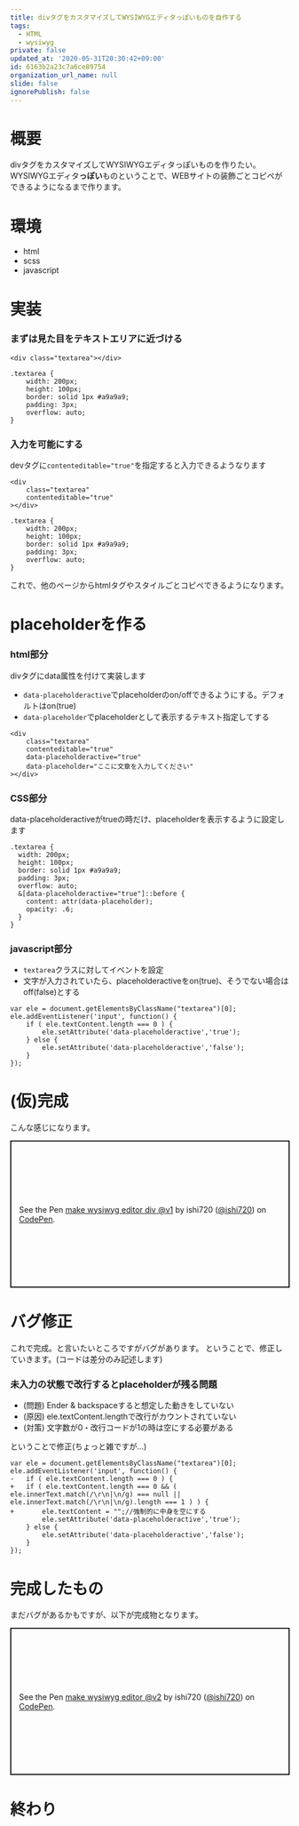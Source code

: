 ```yaml
---
title: divタグをカスタマイズしてWYSIWYGエディタっぽいものを自作する
tags:
  - HTML
  - wysiwyg
private: false
updated_at: '2020-05-31T20:30:42+09:00'
id: 6163b2a23c7a6ce89754
organization_url_name: null
slide: false
ignorePublish: false
---
```

# 概要

divタグをカスタマイズしてWYSIWYGエディタっぽいものを作りたい。
WYSIWYGエディタ**っぽい**ものということで、WEBサイトの装飾ごとコピペができるようになるまで作ります。

# 環境
- html
- scss
- javascript

# 実装

### まずは見た目をテキストエリアに近づける

```html:html
<div class="textarea"></div>
```
```scss:scss
.textarea {
    width: 200px;
    height: 100px;
    border: solid 1px #a9a9a9;
    padding: 3px;
    overflow: auto;
}
```


### 入力を可能にする

devタグに`contenteditable="true"`を指定すると入力できるようなります

```html:html
<div
    class="textarea"
    contenteditable="true"
></div>
```
```scss:scss
.textarea {
    width: 200px;
    height: 100px;
    border: solid 1px #a9a9a9;
    padding: 3px;
    overflow: auto;
}
```

これで、他のページからhtmlタグやスタイルごとコピペできるようになります。

# placeholderを作る

### html部分
divタグにdata属性を付けて実装します

- `data-placeholderactive`でplaceholderのon/offできるようにする。デフォルトはon(true)
- `data-placeholder`でplaceholderとして表示するテキスト指定してする

```html:html
<div
    class="textarea"
    contenteditable="true"
    data-placeholderactive="true"
    data-placeholder="ここに文章を入力してください"
></div>
```

### CSS部分
data-placeholderactiveがtrueの時だけ、placeholderを表示するように設定します

```scss:scss
.textarea {
  width: 200px;
  height: 100px;
  border: solid 1px #a9a9a9;
  padding: 3px;
  overflow: auto;
  &[data-placeholderactive="true"]::before {
    content: attr(data-placeholder);
    opacity: .6;
  }
}
```

### javascript部分

- `textarea`クラスに対してイベントを設定
- 文字が入力されていたら、placeholderactiveをon(true)、そうでない場合はoff(false)とする

```javascript:javascript
var ele = document.getElementsByClassName("textarea")[0];
ele.addEventListener('input', function() {
    if ( ele.textContent.length === 0 ) {
        ele.setAttribute('data-placeholderactive','true');
    } else {
        ele.setAttribute('data-placeholderactive','false');
    }
});
```

# (仮)完成

こんな感じになります。

<p class="codepen" data-height="265" data-theme-id="light" data-default-tab="js,result" data-user="ishi720" data-slug-hash="bGVQeEG" style="height: 265px; box-sizing: border-box; display: flex; align-items: center; justify-content: center; border: 2px solid; margin: 1em 0; padding: 1em;" data-pen-title="make wysiwyg editor div  @v1">
  <span>See the Pen <a href="https://codepen.io/ishi720/pen/bGVQeEG">
  make wysiwyg editor div  @v1</a> by ishi720 (<a href="https://codepen.io/ishi720">@ishi720</a>)
  on <a href="https://codepen.io">CodePen</a>.</span>
</p>
<script async src="https://static.codepen.io/assets/embed/ei.js"></script>



# バグ修正

これで完成。と言いたいところですがバグがあります。
ということで、修正していきます。(コードは差分のみ記述します)

### 未入力の状態で改行するとplaceholderが残る問題

- (問題) Ender & backspaceすると想定した動きをしていない
- (原因) ele.textContent.lengthで改行がカウントされていない
- (対策) 文字数が0・改行コードが1の時は空にする必要がある

ということで修正(ちょっと雑ですが...)

```diff:javascript
var ele = document.getElementsByClassName("textarea")[0];
ele.addEventListener('input', function() {
-   if ( ele.textContent.length === 0 ) {
+   if ( ele.textContent.length === 0 && ( ele.innerText.match(/\r\n|\n/g) === null || ele.innerText.match(/\r\n|\n/g).length === 1 ) ) {
+       ele.textContent = "";//強制的に中身を空にする
        ele.setAttribute('data-placeholderactive','true');
    } else {
        ele.setAttribute('data-placeholderactive','false');
    }
});
```

# 完成したもの

まだバグがあるかもですが、以下が完成物となります。

<p class="codepen" data-height="265" data-theme-id="light" data-default-tab="js,result" data-user="ishi720" data-slug-hash="YzymdOx" style="height: 265px; box-sizing: border-box; display: flex; align-items: center; justify-content: center; border: 2px solid; margin: 1em 0; padding: 1em;" data-pen-title="make wysiwyg editor @v2">
  <span>See the Pen <a href="https://codepen.io/ishi720/pen/YzymdOx">
  make wysiwyg editor @v2</a> by ishi720 (<a href="https://codepen.io/ishi720">@ishi720</a>)
  on <a href="https://codepen.io">CodePen</a>.</span>
</p>

<script async src="https://static.codepen.io/assets/embed/ei.js"></script>

# 終わり
